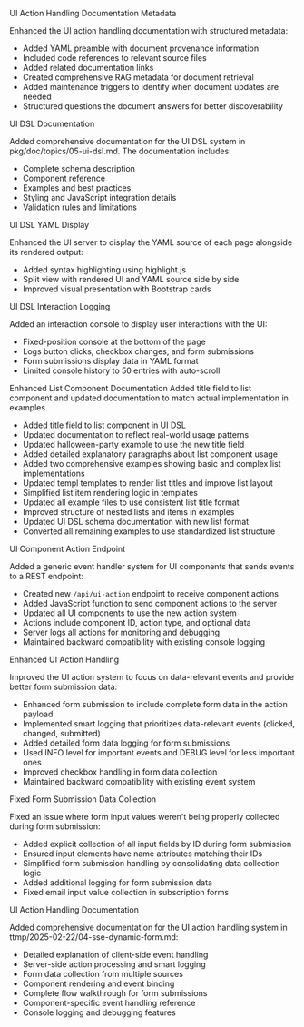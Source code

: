UI Action Handling Documentation Metadata

Enhanced the UI action handling documentation with structured metadata:
- Added YAML preamble with document provenance information
- Included code references to relevant source files
- Added related documentation links
- Created comprehensive RAG metadata for document retrieval
- Added maintenance triggers to identify when document updates are needed
- Structured questions the document answers for better discoverability

UI DSL Documentation

Added comprehensive documentation for the UI DSL system in pkg/doc/topics/05-ui-dsl.md. The documentation includes:
- Complete schema description
- Component reference
- Examples and best practices
- Styling and JavaScript integration details
- Validation rules and limitations 

UI DSL YAML Display

Enhanced the UI server to display the YAML source of each page alongside its rendered output:
- Added syntax highlighting using highlight.js
- Split view with rendered UI and YAML source side by side
- Improved visual presentation with Bootstrap cards 

UI DSL Interaction Logging

Added an interaction console to display user interactions with the UI:
- Fixed-position console at the bottom of the page
- Logs button clicks, checkbox changes, and form submissions
- Form submissions display data in YAML format
- Limited console history to 50 entries with auto-scroll 

Enhanced List Component Documentation
Added title field to list component and updated documentation to match actual implementation in examples.
- Added title field to list component in UI DSL
- Updated documentation to reflect real-world usage patterns
- Updated halloween-party example to use the new title field
- Added detailed explanatory paragraphs about list component usage
- Added two comprehensive examples showing basic and complex list implementations
- Updated templ templates to render list titles and improve list layout
- Simplified list item rendering logic in templates
- Updated all example files to use consistent list title format
- Improved structure of nested lists and items in examples
- Updated UI DSL schema documentation with new list format
- Converted all remaining examples to use standardized list structure 

UI Component Action Endpoint

Added a generic event handler system for UI components that sends events to a REST endpoint:
- Created new `/api/ui-action` endpoint to receive component actions
- Added JavaScript function to send component actions to the server
- Updated all UI components to use the new action system
- Actions include component ID, action type, and optional data
- Server logs all actions for monitoring and debugging
- Maintained backward compatibility with existing console logging 

Enhanced UI Action Handling

Improved the UI action system to focus on data-relevant events and provide better form submission data:
- Enhanced form submission to include complete form data in the action payload
- Implemented smart logging that prioritizes data-relevant events (clicked, changed, submitted)
- Added detailed form data logging for form submissions
- Used INFO level for important events and DEBUG level for less important ones
- Improved checkbox handling in form data collection
- Maintained backward compatibility with existing event system

Fixed Form Submission Data Collection

Fixed an issue where form input values weren't being properly collected during form submission:
- Added explicit collection of all input fields by ID during form submission
- Ensured input elements have name attributes matching their IDs
- Simplified form submission handling by consolidating data collection logic
- Added additional logging for form submission data
- Fixed email input value collection in subscription forms

UI Action Handling Documentation

Added comprehensive documentation for the UI action handling system in ttmp/2025-02-22/04-sse-dynamic-form.md:
- Detailed explanation of client-side event handling
- Server-side action processing and smart logging
- Form data collection from multiple sources
- Component rendering and event binding
- Complete flow walkthrough for form submissions
- Component-specific event handling reference
- Console logging and debugging features 